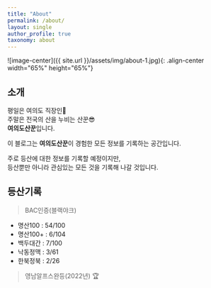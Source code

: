 ```yaml
---
title: "About"
permalink: /about/
layout: single
author_profile: true
taxonomy: about
---
```


![image-center]({{ site.url }}/assets/img/about-1.jpg){: .align-center width="65%" height="65%"}

## 소개

평일은 여의도 직장인:necktie:  
주말은 전국의 산을 누비는 산꾼:sunglasses:  
**여의도산꾼**입니다.

이 블로그는 **여의도산꾼**이 경험한 모든 정보를 기록하는 공간입니다.

주로 등산에 대한 정보를 기록할 예정이지만,  
등산뿐만 아니라 관심있는 모든 것을 기록해 나갈 것입니다.

## 등산기록

> BAC인증(블랙야크)

- 명산100 : 54/100
- 명산100+ : 6/104
- 백두대간 : 7/100
- 낙동정맥 : 3/61
- 한북정북 : 2/26

> 영남알프스완등(2022년) :trophy:
